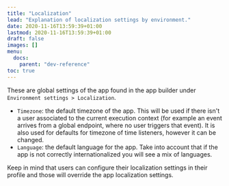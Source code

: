 ```yaml
---
title: "Localization"
lead: "Explanation of localization settings by environment."
date: 2020-11-16T13:59:39+01:00
lastmod: 2020-11-16T13:59:39+01:00
draft: false
images: []
menu:
  docs:
    parent: "dev-reference"
toc: true
---
```


These are global settings of the app found in the app builder under `Environment settings > Localization`.

- `Timezone`: the default timezone of the app. This will be used if there isn't a user associated
  to the current execution context (for example an event arrives from a global endpoint, where 
  no user triggers that event). It is also used for defaults for timezone of time listeners, however
  it can be changed.
- `Language`: the default language for the app. Take into account that if the app is not correctly
  internationalized you will see a mix of languages.
  
Keep in mind that users can configure their localization settings in their profile and those
will override the app localization settings.
